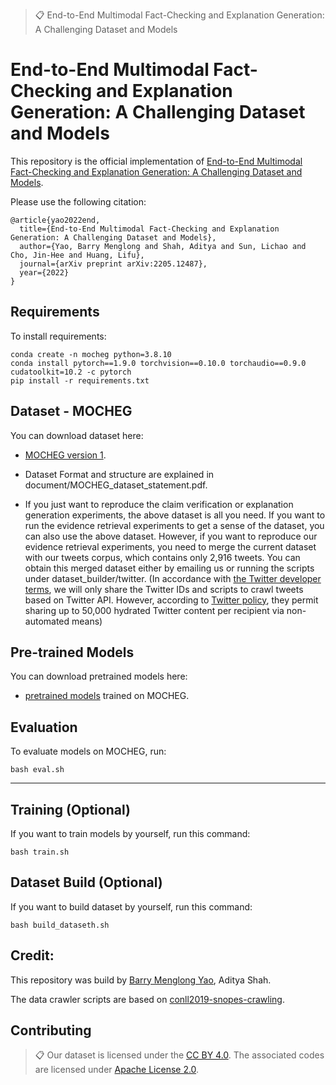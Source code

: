 >📋  End-to-End Multimodal Fact-Checking and Explanation Generation: A Challenging Dataset and Models

# End-to-End Multimodal Fact-Checking and Explanation Generation: A Challenging Dataset and Models

This repository is the official implementation of [End-to-End Multimodal Fact-Checking and Explanation Generation: A Challenging Dataset and Models](https://arxiv.org/abs/2205.12487). 

Please use the following citation:
```
@article{yao2022end,
  title={End-to-End Multimodal Fact-Checking and Explanation Generation: A Challenging Dataset and Models},
  author={Yao, Barry Menglong and Shah, Aditya and Sun, Lichao and Cho, Jin-Hee and Huang, Lifu},
  journal={arXiv preprint arXiv:2205.12487},
  year={2022}
}
```
<!-- >📋  Optional: include a graphic explaining your approach/main result, bibtex entry, link to demos, blog posts and tutorials -->

## Requirements

To install requirements:

```setup
conda create -n mocheg python=3.8.10
conda install pytorch==1.9.0 torchvision==0.10.0 torchaudio==0.9.0 cudatoolkit=10.2 -c pytorch
pip install -r requirements.txt
```

<!-- >📋  Describe how to set up the environment, e.g. pip/conda/docker commands, download datasets, etc... -->


## Dataset - MOCHEG

You can download dataset here:

- [MOCHEG version 1](http://nlplab1.cs.vt.edu/~menglong/project/multimodal/fact_checking/MOCHEG/dataset/mocheg.tar.gz). 

- Dataset Format and structure are explained in document/MOCHEG_dataset_statement.pdf.

- If you just want to reproduce the claim verification or explanation generation experiments, the above dataset is all you need. If you want to run the evidence retrieval experiments to get a sense of the dataset, you can also use the above dataset. However, if you want to reproduce our evidence retrieval experiments, you need to merge the current dataset with our tweets corpus, which contains only 2,916 tweets. You can obtain this merged dataset either by emailing us or running the scripts under dataset_builder/twitter. (In accordance with
[the Twitter developer terms](https://developer.twitter.com/en/developer-terms/more-on-restricted-use-cases), we will only share the Twitter IDs and scripts to crawl tweets based on Twitter API. However, according to [Twitter policy](https://developer.twitter.com/en/developer-terms/more-on-restricted-use-cases), they permit sharing up to 50,000 hydrated Twitter content per recipient via non-automated means)


## Pre-trained Models

You can download pretrained models here:

- [pretrained models](http://nlplab1.cs.vt.edu/~menglong/project/multimodal/fact_checking/MOCHEG/checkpoint/checkpoint.tar.gz) trained on MOCHEG. 

## Evaluation

To evaluate models on MOCHEG, run:

```eval
bash eval.sh
```
 
-----------------------------------------------------------------------------------------


## Training (Optional)

If you want to train models by yourself, run this command:

```train
bash train.sh
```
<!-- 
>📋  Describe how to train the models, with example commands on how to train the models in your paper, including the full training procedure and appropriate hyperparameters. -->

## Dataset Build (Optional)

If you want to build dataset by yourself, run this command:

```build_dataset
bash build_dataseth.sh
``` 

<!-- ## Results

Our model achieves the following performance on :

### [Image Classification on ImageNet](https://paperswithcode.com/sota/image-classification-on-imagenet)

| Model name         | Top 1 Accuracy  | Top 5 Accuracy |
| ------------------ |---------------- | -------------- |
| My awesome model   |     85%         |      95%       |

>📋  Include a table of results from your paper, and link back to the leaderboard for clarity and context. If your main result is a figure, include that figure and link to the command or notebook to reproduce it.  -->



## Credit: 

This repository was build by [Barry Menglong Yao](https://barry-yao.netlify.app/), Aditya Shah.

The data crawler scripts are based on [conll2019-snopes-crawling](https://github.com/UKPLab/conll2019-snopes-crawling).

## Contributing

>📋  Our dataset is licensed under the [CC BY 4.0](https://creativecommons.org/licenses/by/4.0/). The associated codes are licensed under [Apache License 2.0](https://www.apache.org/licenses/LICENSE-2.0).
